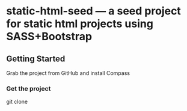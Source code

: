 # static-html-seed — a seed project for static html projects using SASS+Bootstrap

## Getting Started

Grab the project from GitHub and install Compass

### Get the project

git clone  
